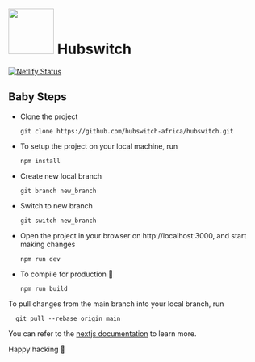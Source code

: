 # <img width="90px" src="https://hubswitch.netlify.app/assets/img/logo2-trans.png" /> Hubswitch
[![Netlify Status](https://api.netlify.com/api/v1/badges/6f6e2958-9e1f-4b66-897f-beb82d2f602d/deploy-status)](https://app.netlify.com/sites/hubswitch/deploys)

## Baby Steps 

- Clone the project

      git clone https://github.com/hubswitch-africa/hubswitch.git


- To setup the project on your local machine, run

      npm install

- Create new local branch

      git branch new_branch

- Switch to new branch

      git switch new_branch

- Open the project in your browser on http://localhost:3000, and start making changes

      npm run dev

- To compile for production 🎉

      npm run build


To pull changes from the main branch into your local branch, run
      
      git pull --rebase origin main


You can refer to the [nextjs documentation](https://nextjs.org) to learn more.

Happy hacking 🥂
